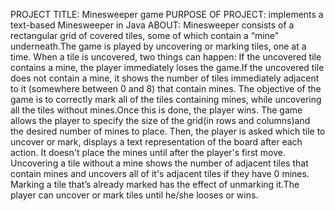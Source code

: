 PROJECT TITLE: Minesweeper game
PURPOSE OF PROJECT: implements a text-based Minesweeper in Java
ABOUT:
  Minesweeper consists of a rectangular grid of covered tiles, some of which contain a “mine” underneath.The game is played by uncovering or marking tiles, one at a time.  When a tile is uncovered, two things can happen: If the uncovered tile contains a mine, the player immediately loses the game.If the uncovered tile does not contain a mine, it shows the number of tiles immediately adjacent to it (somewhere between 0 and 8) that contain mines. The objective of the game is to correctly mark all of the tiles containing mines, while uncovering all the tiles without mines.Once this is done, the player wins.
  The game allows the player to specify the size of the grid(in rows and columns)and the desired number of mines to place. Then, the player is asked which tile to uncover or mark, displays a text representation of the board after each action. It doesn't place the mines until after the player's first move. Uncovering a tile without a mine shows the number of adjacent tiles that contain mines and uncovers all of it's adjacent tiles if they have 0 mines. Marking a tile that’s already marked has the effect of unmarking it.The player can uncover or mark tiles until he/she looses or wins.
